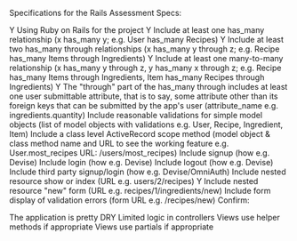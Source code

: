 Specifications for the Rails Assessment
Specs:

Y   Using Ruby on Rails for the project
Y   Include at least one has_many relationship (x has_many y; e.g. User has_many Recipes)
Y   Include at least two has_many through relationships (x has_many y through z; e.g. Recipe has_many Items through Ingredients)
Y   Include at least one many-to-many relationship (x has_many y through z, y has_many x through z; e.g. Recipe has_many Items through Ingredients, Item has_many Recipes through Ingredients)
Y   The "through" part of the has_many through includes at least one user submittable attribute, that is to say, some attribute other than its foreign keys that can be submitted by the app's user (attribute_name e.g. ingredients.quantity)
   Include reasonable validations for simple model objects (list of model objects with validations e.g. User, Recipe, Ingredient, Item)
   Include a class level ActiveRecord scope method (model object & class method name and URL to see the working feature e.g. User.most_recipes URL: /users/most_recipes)
   Include signup (how e.g. Devise)
   Include login (how e.g. Devise)
   Include logout (how e.g. Devise)
   Include third party signup/login (how e.g. Devise/OmniAuth)
   Include nested resource show or index (URL e.g. users/2/recipes)
Y   Include nested resource "new" form (URL e.g. recipes/1/ingredients/new)
   Include form display of validation errors (form URL e.g. /recipes/new)
  Confirm:

   The application is pretty DRY
   Limited logic in controllers
   Views use helper methods if appropriate
   Views use partials if appropriate

